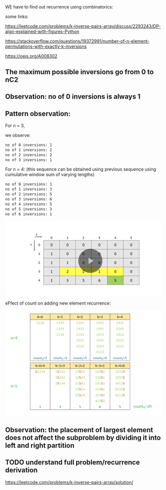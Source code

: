 
##


## 

WE have to find out recurrence using combinatorics:

some links:

https://leetcode.com/problems/k-inverse-pairs-array/discuss/2293243/DP-algo-explained-with-figures-Python

https://stackoverflow.com/questions/19372991/number-of-n-element-permutations-with-exactly-k-inversions

https://oeis.org/A008302

## The maximum possible inversions go from 0 to nC2

## Observation: no of 0 inversions is always 1

## Pattern observation:

For n = 3,

we observe:
```
no of 0 inversions: 1
no of 1 inversions: 2
no of 2 inversions: 2
no of 3 inversions: 1
```

For n = 4: (this sequence can be obtained using previous sequence using cumulative window sum of varying lengths)
```
no of 0 inversions: 1
no of 1 inversions: 3
no of 2 inversions: 5
no of 3 inversions: 6
no of 4 inversions: 5
no of 5 inversions: 3
no of 6 inversions: 1
```

![recurrence dp](images/recurrencedp.png)

eFfect of count on adding new element recurrence:

![recurrence dp 2](images/addingnewelementrecurrence.png)

## Observation: the placement of largest element does not affect the subproblem by dividing it into left and right partition

## TODO understand full problem/recurrence derivation

https://leetcode.com/problems/k-inverse-pairs-array/solution/

